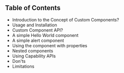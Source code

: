 

## Table of Contents

- Introduction to the Concept of Custom Components?
- Usage and Installation
- Custom Component API?
- A simple Hello World component
- A simple alert component
- Using the component with properties
- Nested components
- Using Capability APIs
- Don'ts
- Limitations